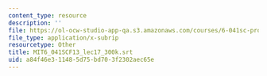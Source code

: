 ```yaml
---
content_type: resource
description: ''
file: https://ol-ocw-studio-app-qa.s3.amazonaws.com/courses/6-041sc-probabilistic-systems-analysis-and-applied-probability-fall-2013/a84f46e311485d75bd703f2302aec65e_MIT6_041SCF13_lec17_300k.vtt
file_type: application/x-subrip
resourcetype: Other
title: MIT6_041SCF13_lec17_300k.srt
uid: a84f46e3-1148-5d75-bd70-3f2302aec65e
---
```

